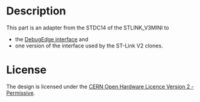 # Description

This part is an adapter from the STDC14 of the STLINK_V3MINI to
  - the [DebugEdge interface](https://github.com/debug-edge/DebugEdge) and
  - one version of the interface used by the ST-Link V2 clones.


# License

The design is licensed under the [CERN Open Hardware Licence Version 2 - Permissive](cern-ohl_p_v2.txt).

